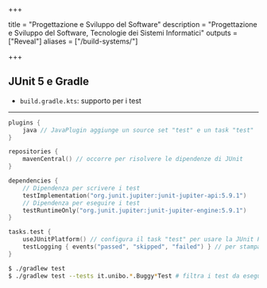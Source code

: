 
+++

title = "Progettazione e Sviluppo del Software"
description = "Progettazione e Sviluppo del Software, Tecnologie dei Sistemi Informatici"
outputs = ["Reveal"]
aliases = ["/build-systems/"]

+++

<!-- write-here "shared-slides/build-systems/it-gradle-dependencies.md" -->


## JUnit 5 e Gradle

- `build.gradle.kts`: supporto per i test
  [<i class="fa-solid fa-link"></i>](https://github.com/junit-team/junit5-samples/junit5-jupiter-starter-gradle)
  [<i class="fa-solid fa-link"></i>](https://docs.gradle.org/current/userguide/java_testing.html#java_testing)

---

```kotlin
plugins {
    java // JavaPlugin aggiunge un source set "test" e un task "test"
}

repositories {
    mavenCentral() // occorre per risolvere le dipendenze di JUnit
}

dependencies {
    // Dipendenza per scrivere i test
    testImplementation("org.junit.jupiter:junit-jupiter-api:5.9.1")
    // Dipendenza per eseguire i test
    testRuntimeOnly("org.junit.jupiter:junit-jupiter-engine:5.9.1")
}

tasks.test {
    useJUnitPlatform() // configura il task "test" per usare la JUnit Platform
    testLogging { events("passed", "skipped", "failed") } // per stampare l'esito di ogni test
}
```

```bash
$ ./gradlew test 
$ ./gradlew test --tests it.unibo.*.Buggy*Test # filtra i test da eseguire
```

<!-- end-write -->
